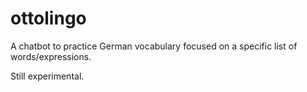 # ottolingo

A chatbot to practice German vocabulary focused on a specific list of words/expressions.

Still experimental.
